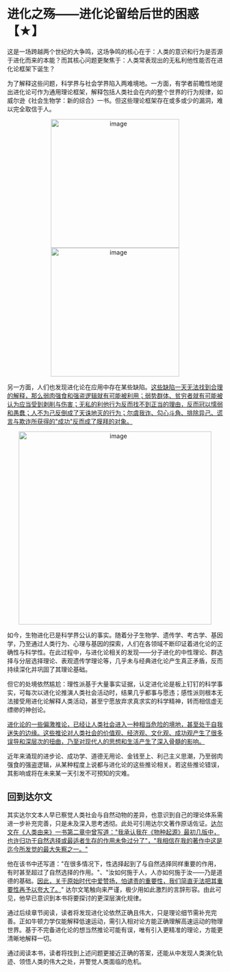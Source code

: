 
# 进化之殇——进化论留给后世的困惑【★】

这是一场跨越两个世纪的大争鸣，这场争鸣的核心在于：人类的意识和行为是否源于进化而来的本能？而其核心问题更聚焦于：人类常表现出的无私利他性能否在进化论框架下诞生？

为了解释这些问题，科学界与社会学界陷入两难境地。一方面，有学者前瞻性地提出进化论可作为通用理论框架，解释包括人类社会在内的整个世界的行为规律，如威尔逊《社会生物学：新的综合》一书。但这些理论框架存在或多或少的漏洞，难以完全取信于人。

<p align="center"><img width="300" alt="image" src="https://github.com/user-attachments/assets/7fa98dc8-be58-4a91-9af7-6b187b05d533" /><img width="300" alt="image" src="https://github.com/user-attachments/assets/91148e6b-aff1-4aa4-a3ab-dac9d1e25d02" /></p>

另一方面，人们也发现进化论在应用中存在某些缺陷。[这些缺陷一天无法找到合理的解释，那么弱肉强食和强盗逻辑就有可能被利用；弱势群体、贫穷者就有可能被认为应当受到剥削与伤害；无私的利他行为反而找不到正当的理由，反而冠以懦弱和愚蠢；人不为己反倒成了天诛地灭的行为；尔虞我诈、勾心斗角、排除异己、谎言与欺诈所获得的"成功"反而成了膜拜的对象。]()

<p align="center"><img width="450" alt="image" src="https://github.com/user-attachments/assets/03617250-3f9a-4b2c-8bf4-4d8d246b748f" /></p>

如今，生物进化已是科学界公认的事实。随着分子生物学、遗传学、考古学、基因学，乃至通过人类行为、心理与基因的探索，人们在各领域不断印证着进化论的正确性与科学性。在此过程中，与进化论相关的发现——分子进化的中性理论、群选择与分层选择理论、表观遗传学理论等，几乎未与经典进化论产生真正矛盾，反而持续深化并巩固了其理论基础。

但它的处境依然尴尬：理性派基于大量事实证据，认定进化论是板上钉钉的科学事实，可每次以进化论推演人类社会活动时，结果几乎都事与愿违；感性派则根本无法接受用进化论解释人类活动，甚至宁愿放弃求真求实的科学精神，转而相信虚无缥缈的神创论。

[进化论的一些偏激推论，已经让人类社会进入一种相当危险的境地，甚至处于自我迷失的边缘。这些推论对人类社会的价值观、经济观、文化观、成功观产生了很多误导和深层次的扭曲，乃至对现代人的思想和生活产生了深入骨髓的影响。]()

近年来涌现的进步论、成功学、道德无用论、金钱至上、利己主义思潮，乃至弱肉强食的强盗逻辑，从某种程度上说都与进化论的这些推论相关。若这些推论错误，其影响或将在未来某一天引发不可预知的灾难。

## 回到达尔文

其实达尔文本人早已察觉人类社会与自然动物的差异，也意识到自己的理论体系需进一步补充完善，只是未及深入思考透彻。此处可引用达尔文著作原话佐证。[达尔文在《人类由来》一书第二章中曾写道："我承认我在《物种起源》最初几版中，也许归功于自然选择或最适者生存的作用未免过分了"，"我相信在我的著作中这是迄今所发觉的最大失察之一。"]()

他在该书中还写道："在很多情况下，性选择起到了与自然选择同样重要的作用，有时甚至超过了自然选择的作用。"、"汝如何施于人，人亦如何施于汝——乃是道德的基础。[因此，关于原始时代中爱赞扬，怕谴责的重要性，我们简直无法把其重要性再予以夸大了。]()"
达尔文笔触向来严谨，极少用如此激烈的言辞形容。由此可见，他早已意识到本书将要探讨的更深层演化规律。

通过后续章节阅读，读者将发现进化论依然正确且伟大，只是理论细节需补充完善。正如牛顿力学仅能解释低速运动，需引入相对论方能正确理解高速运动的物理世界。基于不完备进化论的想当然推论可能有误，唯有引入更精准的理论，方能更清晰地解释一切。

通过阅读本书，读者将找到上述问题更接近正确的答案，还能从中发现人类演化轨迹、领悟人类的伟大之处，并警觉人类面临的危机。